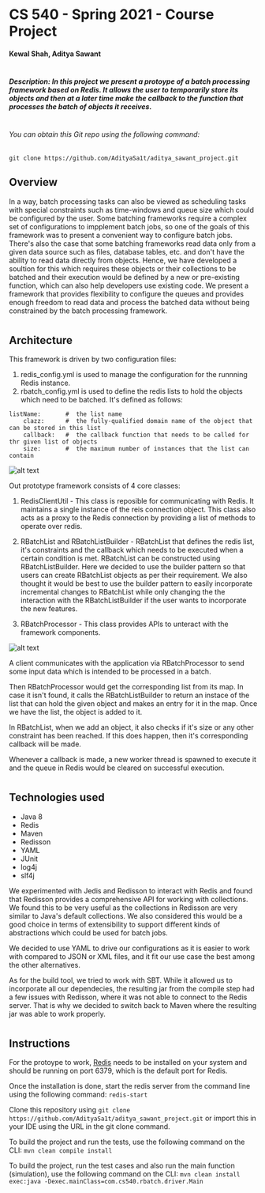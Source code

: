 # CS 540 - Spring 2021 - Course Project  
#### Kewal Shah, Aditya Sawant
#
##### Description: In this project we present a protoype of a batch processing framework based on Redis. It allows the user to temporarily store its objects and then at a later time make the callback to the function that processes the batch of objects it receives.  
#
#
###### You can obtain this Git repo using the following command: 
```git clone https://github.com/AdityaSa1t/aditya_sawant_project.git```


## Overview
In a way, batch processing tasks can also be viewed as scheduling tasks with special constraints such as time-windows and queue size which could be configured by the user. Some batching frameworks require a complex set of configurations to impplement batch jobs, so one of the goals of this framework was to present a convenient way to configure batch jobs. There's also the case that some batching frameworks read data only from a given data source such as files, database tables, etc. and don't have the ability to read data directly from objects. Hence, we have developed a soultion for this which requires these objects or their collections to be batched and their execution would be defined by a new or pre-existing function, which can also help developers use existing code. We present a framework that provides flexibility to configure the queues and provides enough freedom to read data and process the batched data without being constrained by the batch processing framework.

#
#
#

## Architecture 
This framework is driven by two configuration files:
1) redis_config.yml is used to manage the configuration for the runnning Redis instance.
2) rbatch_config.yml is used to define the redis lists to hold the objects which need to be batched. It's defined as follows:
```
listName:       #  the list name
    clazz:      #  the fully-qualified domain name of the object that can be stored in this list
    callback:   #  the callback function that needs to be called for thr given list of objects
    size:       #  the maximum number of instances that the list can contain
```

![alt text](https://cdn.discordapp.com/attachments/820506469321277460/839660266072440872/ClassDiagram_1.png)


Out prototype framework consists of 4 core classes:
1) RedisClientUtil - This class is reposible for communicating with Redis. It maintains a single instance of the reis connection object. This class also acts as a proxy to the Redis connection by providing a list of methods to operate over redis.

2) RBatchList and RBatchListBuilder - RBatchList that defines the redis list, it's constraints and the callback which needs to be executed when a certain condition is met. RBatchList can be constructed using RBatchListBuilder. Here we decided to use the builder pattern so that users can create RBatchList objects as per their requirement. We also thought it would be best to use the builder pattern to easily incorporate incremental changes to RBatchList while only changing the the interaction with the RBatchListBuilder if the user wants to incorporate the new features.

3) RBatchProcessor - This class provides APIs to unteract with the framework components.

![alt text](https://cdn.discordapp.com/attachments/820506469321277460/821797322610049104/Fig1.png)

A client communicates with the application via RBatchProcessor to send some input data which is intended to be processed in a batch. 

Then RBatchProcessor would get the corresponding list from its map. In case it isn't found, it calls the RBatchListBuilder to return an instace of the list that can hold the given object and makes an entry for it in the map. Once we have the list, the object is added to it.

In RBatchList, when we add an object, it also checks if it's size or any other constraint has been reached. If this does happen, then it's corresponding callback will be made.

Whenever a callback is made, a new worker thread is spawned to execute it and the queue in Redis would be cleared on successful execution. 
#
#
#


## Technologies used
- Java 8
- Redis
- Maven
- Redisson
- YAML
- JUnit
- log4j
- slf4j

We experimented with Jedis and Redisson to interact with Redis and found that Redisson provides a comprehensive API for working with collections. We found this to be very useful as the collections in Redisson are very similar to Java's default collections. We also considered this would be a good choice in terms of extensibility to support different kinds of abstractions which could be used for batch jobs.

We decided to use YAML to drive our configurations as it is easier to work with compared to JSON or XML files, and it fit our use case the best among the other alternatives.

As for the build tool, we tried to work with SBT. While it allowed us to incorporate all our dependecies, the resulting jar from the compile step had a few issues with Redisson, where it was not able to connect to the Redis server. That is why we decided to switch back to Maven where the resulting jar was able to work properly.


#
#
#


## Instructions 
For the protoype to work, [Redis](https://redis.io/download) needs to be installed on your system and should be running on port 6379, which is the default port for Redis.

Once the installation is done, start the redis server from the command line using the following command:
```redis-start```

Clone this repository using ```git clone https://github.com/AdityaSa1t/aditya_sawant_project.git``` or import this in your  IDE using the URL in the git clone command.

To build the project and run the tests, use the following command on the CLI:
```mvn clean compile install```

To build the project, run the test cases and also run the main function (simulation), use the following command on the CLI:
```mvn clean install exec:java -Dexec.mainClass=com.cs540.rbatch.driver.Main```



